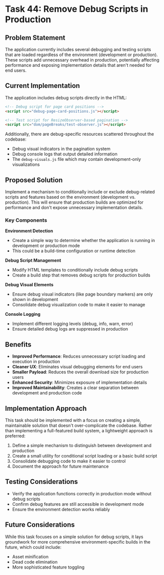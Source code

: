 # Task 44: Remove Debug Scripts in Production

## Problem Statement

The application currently includes several debugging and testing scripts that are loaded regardless of the environment (development or production). These scripts add unnecessary overhead in production, potentially affecting performance and exposing implementation details that aren't needed for end users.

## Current Implementation

The application includes debug scripts directly in the HTML:

```html
<!-- Debug script for page card positions -->
<script src="debug-page-card-positions.js"></script>

<!-- Test script for ResizeObserver-based pagination -->
<script src="dom/pageBreaks/test-observer.js"></script>
```

Additionally, there are debug-specific resources scattered throughout the codebase:

*   Debug visual indicators in the pagination system
*   Debug console logs that output detailed information
*   The `debug-visuals.js` file which may contain development-only visualizations

## Proposed Solution

Implement a mechanism to conditionally include or exclude debug-related scripts and features based on the environment (development vs. production). This will ensure that production builds are optimized for performance and don't expose unnecessary implementation details.

### Key Components

**Environment Detection**

*   Create a simple way to determine whether the application is running in development or production mode
*   This could be a build-time configuration or runtime detection

**Debug Script Management**

*   Modify HTML templates to conditionally include debug scripts
*   Create a build step that removes debug scripts for production builds

**Debug Visual Elements**

*   Ensure debug visual indicators (like page boundary markers) are only shown in development
*   Consolidate debug visualization code to make it easier to manage

**Console Logging**

*   Implement different logging levels (debug, info, warn, error)
*   Ensure detailed debug logs are suppressed in production

## Benefits

*   **Improved Performance**: Reduces unnecessary script loading and execution in production
*   **Cleaner UX**: Eliminates visual debugging elements for end users
*   **Smaller Payload**: Reduces the overall download size for production users
*   **Enhanced Security**: Minimizes exposure of implementation details
*   **Improved Maintainability**: Creates a clear separation between development and production code

## Implementation Approach

This task should be implemented with a focus on creating a simple, maintainable solution that doesn't over-complicate the codebase. Rather than implementing a full-featured build system, a lightweight approach is preferred:

1.  Define a simple mechanism to distinguish between development and production
2.  Create a small utility for conditional script loading or a basic build script
3.  Consolidate debugging code to make it easier to control
4.  Document the approach for future maintenance

## Testing Considerations

*   Verify the application functions correctly in production mode without debug scripts
*   Confirm debug features are still accessible in development mode
*   Ensure the environment detection works reliably

## Future Considerations

While this task focuses on a simple solution for debug scripts, it lays groundwork for more comprehensive environment-specific builds in the future, which could include:

*   Asset minification
*   Dead code elimination
*   More sophisticated feature toggling